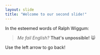 ```yaml
---
layout: slide
title: "Welcome to our second slide!"
---
```

In the esteemed words of Ralph Wiggum:
> *Me fail English?*  **That's unpossible!** :smile_cat:

Use the left arrow to go back!

